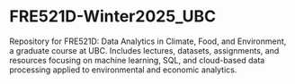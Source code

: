 # FRE521D-Winter2025_UBC
Repository for FRE521D: Data Analytics in Climate, Food, and Environment, a graduate course at UBC. Includes lectures, datasets, assignments, and resources focusing on machine learning, SQL, and cloud-based data processing applied to environmental and economic analytics.
